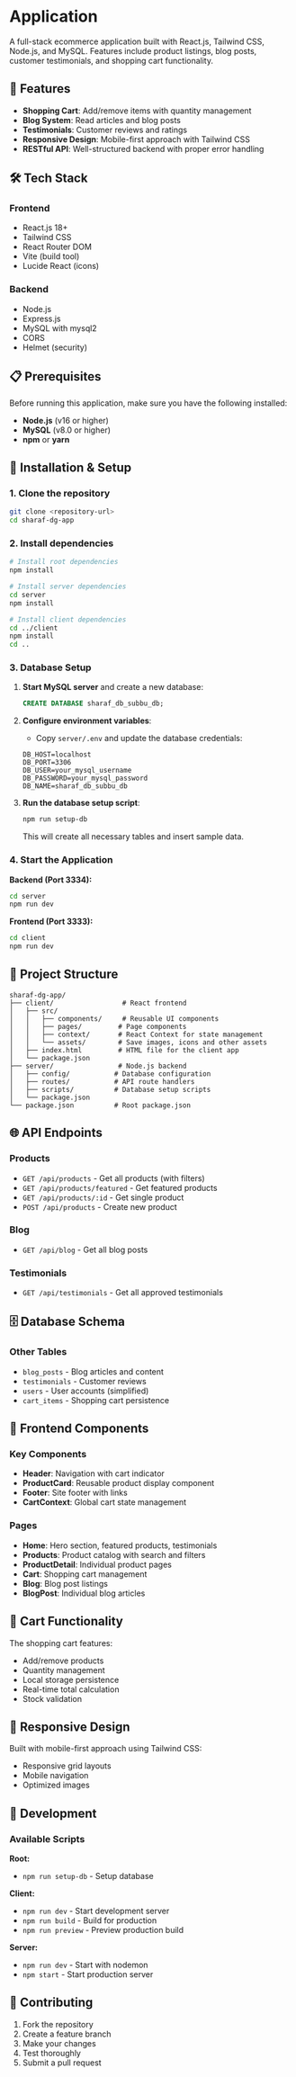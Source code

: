 # Application

A full-stack ecommerce application built with React.js, Tailwind CSS, Node.js, and MySQL. Features include product listings, blog posts, customer testimonials, and shopping cart functionality.

## 🚀 Features

- **Shopping Cart**: Add/remove items with quantity management
- **Blog System**: Read articles and blog posts
- **Testimonials**: Customer reviews and ratings
- **Responsive Design**: Mobile-first approach with Tailwind CSS
- **RESTful API**: Well-structured backend with proper error handling

## 🛠️ Tech Stack

### Frontend

- React.js 18+
- Tailwind CSS
- React Router DOM
- Vite (build tool)
- Lucide React (icons)

### Backend

- Node.js
- Express.js
- MySQL with mysql2
- CORS
- Helmet (security)

## 📋 Prerequisites

Before running this application, make sure you have the following installed:

- **Node.js** (v16 or higher)
- **MySQL** (v8.0 or higher)
- **npm** or **yarn**

## 🔧 Installation & Setup

### 1. Clone the repository

```bash
git clone <repository-url>
cd sharaf-dg-app
```

### 2. Install dependencies

```bash
# Install root dependencies
npm install

# Install server dependencies
cd server
npm install

# Install client dependencies
cd ../client
npm install
cd ..
```

### 3. Database Setup

1. **Start MySQL server** and create a new database:

   ```sql
   CREATE DATABASE sharaf_db_subbu_db;
   ```

2. **Configure environment variables**:

   - Copy `server/.env` and update the database credentials:

   ```env
   DB_HOST=localhost
   DB_PORT=3306
   DB_USER=your_mysql_username
   DB_PASSWORD=your_mysql_password
   DB_NAME=sharaf_db_subbu_db
   ```

3. **Run the database setup script**:
   ```bash
   npm run setup-db
   ```
   This will create all necessary tables and insert sample data.

### 4. Start the Application

**Backend (Port 3334):**

```bash
cd server
npm run dev
```

**Frontend (Port 3333):**

```bash
cd client
npm run dev
```

## 📁 Project Structure

```
sharaf-dg-app/
├── client/                 # React frontend
│   ├── src/
│   │   ├── components/     # Reusable UI components
│   │   ├── pages/         # Page components
│   │   ├── context/       # React Context for state management
│   │   └── assets/        # Save images, icons and other assets
│   ├── index.html         # HTML file for the client app
│   └── package.json
├── server/                # Node.js backend
│   ├── config/           # Database configuration
│   ├── routes/           # API route handlers
│   ├── scripts/          # Database setup scripts
│   └── package.json
└── package.json          # Root package.json
```

## 🌐 API Endpoints

### Products

- `GET /api/products` - Get all products (with filters)
- `GET /api/products/featured` - Get featured products
- `GET /api/products/:id` - Get single product
- `POST /api/products` - Create new product

### Blog

- `GET /api/blog` - Get all blog posts

### Testimonials

- `GET /api/testimonials` - Get all approved testimonials

## 🗄️ Database Schema

### Other Tables

- `blog_posts` - Blog articles and content
- `testimonials` - Customer reviews
- `users` - User accounts (simplified)
- `cart_items` - Shopping cart persistence

## 🎨 Frontend Components

### Key Components

- **Header**: Navigation with cart indicator
- **ProductCard**: Reusable product display component
- **Footer**: Site footer with links
- **CartContext**: Global cart state management

### Pages

- **Home**: Hero section, featured products, testimonials
- **Products**: Product catalog with search and filters
- **ProductDetail**: Individual product pages
- **Cart**: Shopping cart management
- **Blog**: Blog post listings
- **BlogPost**: Individual blog articles

## 🔄 Cart Functionality

The shopping cart features:

- Add/remove products
- Quantity management
- Local storage persistence
- Real-time total calculation
- Stock validation

## 📱 Responsive Design

Built with mobile-first approach using Tailwind CSS:

- Responsive grid layouts
- Mobile navigation
- Optimized images

## 🔧 Development

### Available Scripts

**Root:**

- `npm run setup-db` - Setup database

**Client:**

- `npm run dev` - Start development server
- `npm run build` - Build for production
- `npm run preview` - Preview production build

**Server:**

- `npm run dev` - Start with nodemon
- `npm start` - Start production server

## 🤝 Contributing

1. Fork the repository
2. Create a feature branch
3. Make your changes
4. Test thoroughly
5. Submit a pull request
